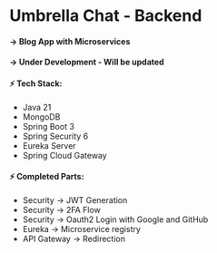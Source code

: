 # Umbrella Chat - Backend

#### -> Blog App with Microservices
#### -> Under Development - Will be updated

#### ⚡ Tech Stack:
- Java 21
- MongoDB
- Spring Boot 3
- Spring Security 6
- Eureka Server
- Spring Cloud Gateway

#### ⚡ Completed Parts:
- Security -> JWT Generation
- Security -> 2FA Flow
- Security -> Oauth2 Login with Google and GitHub
- Eureka -> Microservice registry
- API Gateway -> Redirection